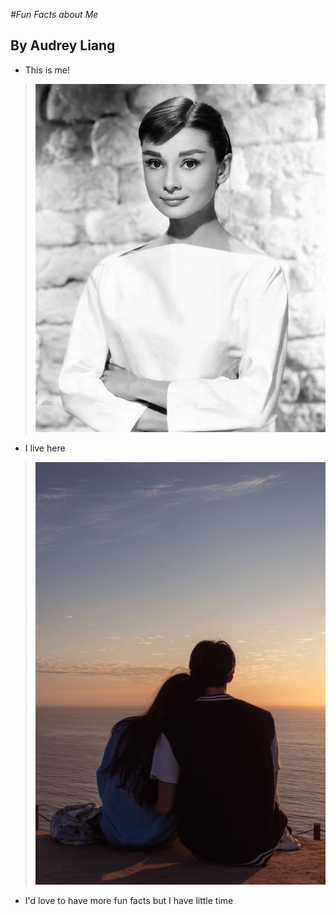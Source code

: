 *#Fun Facts about Me*
## By Audrey Liang
* This is me!
>![Image](./testAudrey.jpg)
* I live here
>![Image](./IMG_2519.jpg)
* I'd love to have more fun facts but I have little time